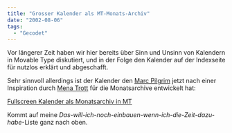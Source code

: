 ```yaml
---
title: "Grosser Kalender als MT-Monats-Archiv"
date: "2002-08-06"
tags:
  - "Gecodet"
---
```


Vor längerer Zeit haben wir hier bereits über Sinn und Unsinn von Kalendern in Movable Type diskutiert, und in der Folge den Kalender auf der Indexseite für nutzlos erklärt und abgeschafft.

Sehr sinnvoll allerdings ist der Kalender den [Marc Pilgrim](https://web.archive.org/web/20040629143025/http://diveintomark.org/) jetzt nach einer Inspiration durch [Mena Trott](https://web.archive.org/web/20040629143025/http://www.dollarshort.org/days/) für die Monatsarchive entwickelt hat:

[Fullscreen Kalender als Monatsarchiv in MT](https://web.archive.org/web/20040629143025/http://diveintomark.org/archives/2002/08/06.html#fullscreen_calendars_in_movable_type "dive into mark/August 6, 2002 [englisch]")

Kommt auf meine _Das-will-ich-noch-einbauen-wenn-ich-die-Zeit-dazu-habe_\-Liste ganz nach oben.
